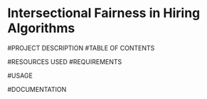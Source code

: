 # Intersectional Fairness in Hiring Algorithms 


#PROJECT DESCRIPTION 
#TABLE OF CONTENTS

#RESOURCES USED
#REQUIREMENTS

#USAGE

#DOCUMENTATION


